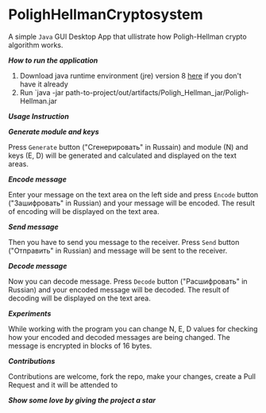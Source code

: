 # PolighHellmanCryptosystem

A simple `Java` GUI Desktop App that ullistrate how Poligh-Hellman crypto algorithm works.

***How to run the application***

1. Download java runtime environment (jre) version 8 [here](http://www.oracle.com/technetwork/java/javase/downloads/jre8-downloads-2133155.html) if you don't have it already
3. Run `java -jar path-to-project/out/artifacts/Poligh_Hellman_jar/Poligh-Hellman.jar

***Usage Instruction***

***Generate module and keys***

Press `Generate` button ("Сгенерировать" in Russain) and module (N) and keys (E, D) will be generated and calculated and displayed on the text areas.

***Encode message***

Enter your message on the text area on the left side and press `Encode` button ("Зашифровать" in Russian) and your message will be encoded.
The result of encoding will be displayed on the text area.

***Send message***

Then you have to send you message to the receiver. Press `Send` button ("Отправить" in Russian) and message will be sent to the receiver.

***Decode message***

Now you can decode message. Press `Decode` button ("Расшифровать" in Russian) and your encoded message will be decoded. 
The result of decoding will be displayed on the text area.

***Experiments***

While working with the program you can change N, E, D values for checking how your encoded and decoded messages are being changed. 
The message is encrypted in blocks of 16 bytes.

***Contributions***

Contributions are welcome, fork the repo, make your changes, create a Pull Request and it will be attended to

***Show some love by giving the project a star***

